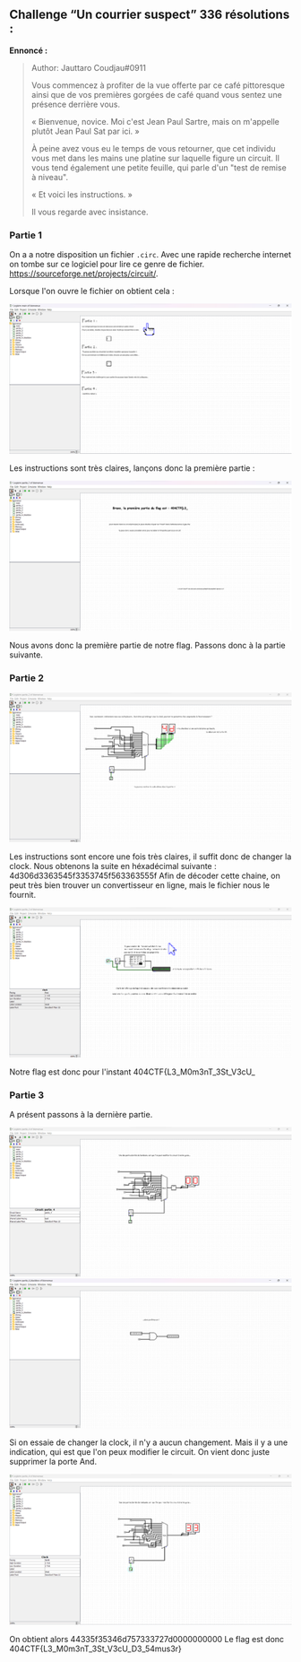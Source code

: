 ## Challenge “Un courrier suspect” 336 résolutions :

**Ennoncé :**
>Author: Jauttaro Coudjau#0911
>
>Vous commencez à profiter de la vue offerte par ce café pittoresque ainsi que de vos premières gorgées de café quand vous sentez une présence derrière vous.
>
>« Bienvenue, novice. Moi c'est Jean Paul Sartre, mais on m'appelle plutôt Jean Paul Sat par ici. »
>
>À peine avez vous eu le temps de vous retourner, que cet individu vous met dans les mains une platine sur laquelle figure un circuit. Il vous tend également une petite feuille, qui parle d'un "test de remise à niveau".
>
>« Et voici les instructions. »
>
>Il vous regarde avec insistance.

### Partie 1
On a a notre disposition un fichier `.circ`. Avec une rapide recherche internet on tombe sur ce logiciel pour lire ce genre de fichier. https://sourceforge.net/projects/circuit/.

Lorsque l'on ouvre le fichier on obtient cela :

<img src="./src/images/sec_mat_intro_1.png"/>

Les instructions sont très claires, lançons donc la première partie :

<img src="./src/images/sec_mat_intro_2.png"/>

Nous avons donc la première partie de notre flag. Passons donc à la partie suivante.

### Partie 2

<img src="./src/images/sec_mat_intro_3.png"/>

Les instructions sont encore une fois très claires, il suffit donc de changer la clock. Nous obtenons la suite en héxadécimal suivante : 4d306d3363545f3353745f563363555f
Afin de décoder cette chaine, on peut très bien trouver un convertisseur en ligne, mais le fichier nous le fournit.

<img src="./src/images/sec_mat_intro_4.png"/>

Notre flag est donc pour l'instant 404CTF{L3_M0m3nT_3St_V3cU_

### Partie 3
A présent passons à la dernière partie.

<img src="./src/images/sec_mat_intro_5.png"/>
<img src="./src/images/sec_mat_intro_6.png"/>

Si on essaie de changer la clock, il n'y a aucun changement. Mais il y a une indication, qui est que l'on peux modifier le circuit. On vient donc juste supprimer la porte And.

<img src="./src/images/sec_mat_intro_7.png"/>

On obtient alors 44335f35346d757333727d0000000000
Le flag est donc 404CTF{L3_M0m3nT_3St_V3cU_D3_54mus3r}